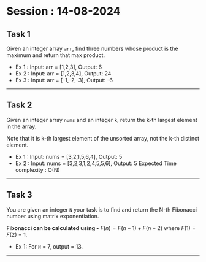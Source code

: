 # Session : 14-08-2024

## Task 1

Given an integer array `arr`, find three numbers whose product is the maximum and return that max product.

* Ex 1 : Input: arr = [1,2,3], Output: 6 
* Ex 2 : Input: arr = [1,2,3,4], Output: 24
* Ex 3 : Input: arr = [-1,-2,-3], Output: -6
---
## Task 2

Given an integer array `nums` and an integer `k`, return the k-th largest element in the array.

Note that it is k-th largest element of the unsorted array, not the k-th distinct element.

* Ex 1 : Input: nums = [3,2,1,5,6,4], Output: 5
* Ex 2 : Input: nums = [3,2,3,1,2,4,5,5,6], Output: 5
Expected Time complexity : O(N)

---
## Task 3

You are given an integer `N` your task is to find and return the N-th Fibonacci number using matrix exponentiation.

**Fibonacci can be calculated using -** $F(n) = F(n-1) + F(n-2)$ where $F(1)$ = $F(2)$ = 1.

* Ex 1: For `N` = 7, output = 13.
---